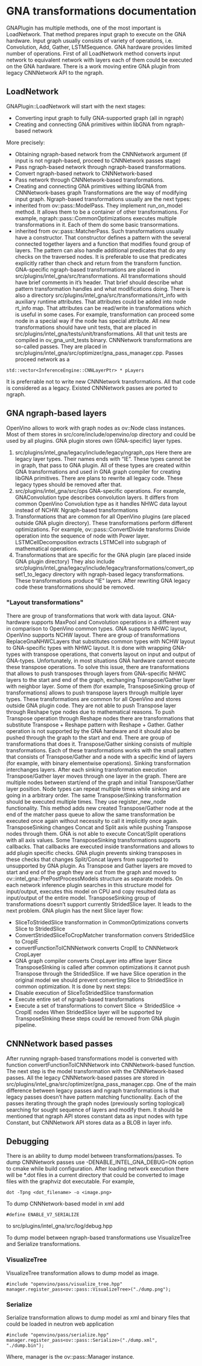 # GNA transformations documentation

GNAPlugin has multiple methods, one of the most important is LoadNetwork. That method prepares input graph to execute on the GNA hardware. Input graph usually consists of variety of operations, i.e. Convolution, Add, Gather, LSTMSequence. GNA hardware provides limited number of operations. First of all LoadNetwork method converts input network to equivalent network with layers each of them could be executed on the GNA hardware.
There is a work moving entire GNA plugin from legacy CNNNetwork API to the ngraph.

## LoadNetwork

GNAPlugin::LoadNetwork will start with the next stages:
-	Converting input graph to fully GNA-supported graph (all in ngraph)
-	Creating and connecting GNA primitives within libGNA from ngraph-based network

More precisely:
-	Obtaining ngraph-based network from the CNNNetwork argument (if input is not ngraph-based, proceed to CNNNetwork passes stage)
-	Pass ngraph-based network through ngraph-based transformations.
-	Convert ngraph-based network to CNNNetwork-based
-	Pass network through CNNNetwork-based transformations.
-	Creating and connecting GNA primitives withing libGNA from CNNNetwork-bases graph
Transformations are the way of modifying input graph. Ngraph-based transformations usually are the next types:
-	inherited from ov::pass::ModelPass. They implement run_on_model method. It allows them to be a container of other transformations. For example, ngraph::pass::CommonOptimizations executes multiple transformations in it. Each of them do some basic transormations.
-	inherited from ov::pass::MatcherPass. Such transformations usually have a constructor. That constructor defines a pattern with the several connected together layers and a function that modifies found group of layers. The pattern can also handle additional predicates that do any checks on the traversed nodes. It is preferable to use that predicates explicitly rather than check and return from the transform function.
GNA-specific ngraph-based transformations are placed in src/plugins/intel_gna/src/transformations. All transformations should have brief comments in it’s header. That brief should describe what pattern transformation handles and what modifications doing.
There is also a directory src/plugins/intel_gna/src/transformations/rt_info with auxiliary runtime attributes. That attributes could be added into node rt_info map. That attributes can be read/write in transformations which is useful in some cases. For example, transformation can proceed some node in a special way if the node has special attribute.
All new transformations should have unit tests, that are placed in src/plugins/intel_gna/tests/unit/transformations. All that unit tests are compiled in ov_gna_unit_tests binary.
CNNNetwork transformations are so-called passes. They are placed in src/plugins/intel_gna/src/optimizer/gna_pass_manager.cpp. Passes proceed network as a
```
std::vector<InferenceEngine::CNNLayerPtr> * pLayers
```
It is preferrable not to write new CNNNetwork transformations. All that code is considered as a legacy. Existed CNNNetwork passes are ported to ngraph.

## GNA ngraph-based layers

OpenVino allows to work with graph nodes as ov::Node class instances. Most of them stores in src/core/include/openvino/op directory and could be used by all plugins. GNA plugin stores own (GNA-specific) layer types.
1.	src/plugins/intel_gna/legacy/include/legacy/ngraph_ops
Here there are legacy layer types. Their names ends with “IE”. These types cannot be in graph, that pass to GNA plugin. All of these types are created within GNA transformations and used in GNA graph compiler for creating libGNA primitives. There are plans to rewrite all legacy code. These legacy types should be removed after that.
2.	src/plugins/intel_gna/src/ops
GNA-specific operations. For example, GNAConvolution type describes convolution layers. It differs from common OpenVino Convolution type as it handles NHWC data layout instead of NCHW.
Ngraph-based transformations
1.	Transformations that are common for all OpenVino plugins (are placed outside GNA plugin directory). These transformations perform different optimizations. For example, ov::pass::ConvertDivide transforms Divide operation into the sequence of node with Power layer. LSTMCellDecomposition extracts LSTMCell into subgraph of mathematical operations.
2.	Transformations that are specific for the GNA plugin (are placed inside GNA plugin directory)
They also include src/plugins/intel_gna/legacy/include/legacy/transformations/convert_opset1_to_legacy directory with ngraph-based legacy transformations. These transformations produce “IE” layers. After rewriting GNA legacy code these transformations should be removed.

### "Layout transformations"
There are group of transformations that work with data layout. GNA-hardware supports MaxPool and Convolution operations in a different way in comparison to OpenVino common types. GNA supports NHWC layout, OpenVino supports NCHW layout.
There are group of transformations ReplaceGnaNHWCLayers that substitutes common types with NCHW layout to GNA-specific types with NHWC layout. It is done with wrapping GNA-types with transpose operations, that converts layout on input and output of GNA-types. Unfortunately, in most situations GNA hardware cannot execute these transpose operations. To solve this issue, there are transformations that allows to push transposes through layers from GNA-specific NHWC layers to the start and end of the graph, exchanging Transpose/Gather layer with neighbor layer. Some of them (for example, TransposeSinking group of transformations) allows to push transpose layers through multiple layer types. These transformations are common for all OpenVino and stores outside GNA plugin code. They are not able to push Transpose layer through Reshape type nodes due to mathematical reasons.
To push Transpose operation through Reshape nodes there are transformations that substitute Transpose + Reshape pattern with Reshape + Gather. Gather operation is not supported by the GNA hardware and it should also be pushed through the graph to the start and end. There are group of transformations that does it.
Transpose/Gather sinking consists of multiple transformations. Each of these transformations works with the small pattern that consists of Transpose/Gather and a node with a specific kind of layers (for example, with binary elementwise operations). Sinking transformation interchanges layers. After each sinking transformation execution Transpose/Gather layer moves through one layer in the graph. There are multiple nodes between start/end of the graph and initial Transpose/Gather layer position. Node types can repeat multiple times while sinking and are going in a arbitrary order. The same Transpose/Sinking transformation should be executed multiple times. They use register_new_node functionality. This method adds new created Transpose/Gather node at the end of the matcher pass queue to allow the same transformation be executed once again without necessity to call it implicitly once again.
TransposeSinking changes Concat and Split axis while pushing Transpose nodes through them. GNA is not able to execute Concat/Split operations with all axis values. Some TransposeSinking transformations supports callbacks. That callbacks are executed inside transformations and allows to add plugin specific checks. GNA plugin prevents sinking transposes in these checks that changes Split/Concat layers from supported to unsupported by GNA plugin.
As Transpose and Gather layers are moved to start and end of the graph they are cut from the graph and moved to ov::intel_gna::PrePostProcessModels structure as separate models. On each network inference plugin searches in this structure model for input/output, executes this model on CPU and copy resulted data as input/output of the entire model.
	TransposeSinking group of transformations doesn’t support currently StridedSlice layer. It leads to the next problem.
GNA plugin has the next Slice layer flow:
-	SliceToStridedSlice transformation in CommonOptimizations converts Slice to StridedSlice
-	ConvertStridedSliceToCropMatcher transformation convers StridedSlice to CropIE
-	convertFunctionToICNNNetwork converts CropIE to CNNNetwork CropLayer
-	GNA graph compiler converts CropLayer into affine layer
Since TransposeSInking is called after common optimizations it cannot push Transpose through the StridedSlice. If we have Slice operation in the original model we should prevent converting Slice to StridedSlice in common optimization. It is done by next steps:
-	Disable execution of SliceToStridedSlice transformation
-	Execute entire set of ngraph-based transformations
-	Execute a set of transformations to convert Slice -> StridedSlice -> CropIE nodes
When StridedSlice layer will be supported by TransposeSInking these steps could be removed from GNA plugin pipeline.

## CNNNetwork based passes

After running ngraph-based transformations model is converted with function convertFunctionToICNNNetwork into CNNNetwork-based function. The next step is the model transformation with the CNNNetwork-based passes.
All the legacy CNNNetwork-based passes are stored in src/plugins/intel_gna/src/optimizer/gna_pass_manager.cpp. One of the main difference between legacy passes and ngraph transformations is that legacy passes doesn’t have pattern matching functionality. Each of the passes iterating through the graph nodes (previously sorting toplogical) searching for sought sequence of layers and modify them.
It should be mentioned that ngraph API stores constant data as input nodes with type Constant, but CNNNetwork API stores data as a BLOB in layer info.

## Debugging

There is an ability to dump model between transformations/passes.
To dump CNNNetwork passes use -DENABLE_INTEL_GNA_DEBUG=ON option to cmake while build configuration. After loading network execution there will be *.dot files in a current directory that could be converted to image files with the graphviz dot executable. For example,
```
dot -Tpng <dot_filename> -o <image.png>
```
To dump CNNNetwork-based model in xml add 
```
#define ENABLE_V7_SERIALIZE
```
to src/plugins/intel_gna/src/log/debug.hpp

To dump model between ngraph-based transformations use VisualizeTree and Serialize transformations.

### VisualizeTree

VisualizeTree transformation allows to dump model as image.
```
#include "openvino/pass/visualize_tree.hpp"
manager.register_pass<ov::pass::VisualizeTree>("./dump.png");
```

### Serialize

Serialize transformation allows to dump model as xml and binary files that could be loaded in neutron web application
```
#include "openvino/pass/serialize.hpp"
manager.register_pass<ov::pass::Serialize>("./dump.xml", "./dump.bin");
```
Where, manager is the ov::pass::Manager instance.
